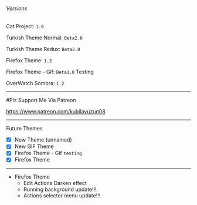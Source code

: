 ###### Versions

Cat Project: `1.0`

Turkish Theme Normal: `Beta2.0`

Turkish Theme Redux:  `Beta2.0`

Firefox Theme: `1.2`

Firefox Theme - Gif: `Beta1.0` Testing

OverWatch Sombra: `1.2`

---

#Plz Support Me Via Patreon

https://www.patreon.com/kubilayuzun08

---

Future Themes
- [x] New Theme (unnamed)
- [x] New GIF Theme
- [x] Firefox Theme - Gif `testing`
- [x] Firefox Theme

---

* Firefox Theme
    * Edit Actions Darken effect
    * Running background update!!!
    * Actions selector menu update!!!
